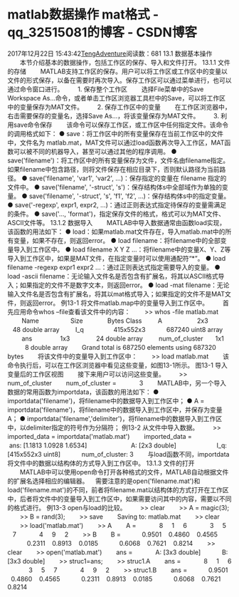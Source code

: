 # matlab数据操作 mat格式 - qq_32515081的博客 - CSDN博客
2017年12月22日 15:43:42[TengAdventure](https://me.csdn.net/qq_32515081)阅读数：681
13.1 数据基本操作
　　本节介绍基本的数据操作，包括工作区的保存、导入和文件打开。
13.1.1 文件的存储
　　MATLAB支持工作区的保存。用户可以将工作区或工作区中的变量以文件的形式保存，以备在需要时再次导入。保存工作区可以通过菜单进行，也可以通过命令窗口进行。
　　1. 保存整个工作区
　　选择File菜单中的Save Workspace As…命令，或者单击工作区浏览器工具栏中的Save，可以将工作区中的变量保存为MAT文件。
　　2. 保存工作区中的变量
　　在工作区浏览器中，右击需要保存的变量名，选择Save As…，将该变量保存为MAT文件。
　　3. 利用save命令保存
　　该命令可以保存工作区，或工作区中任何指定文件。该命令的调用格式如下：
● save：将工作区中的所有变量保存在当前工作区中的文件中，文件名为 matlab.mat，MAT文件可以通过load函数再次导入工作区，MAT函数可以被不同的机器导入，甚至可以通过其他的程序调用。
● save('filename')：将工作区中的所有变量保存为文件，文件名由filename指定。如果filename中包含路径，则将文件保存在相应目录下，否则默认路径为当前路径。
● save('filename', 'var1', 'var2', ...)：保存指定的变量在 filename 指定的文件中。
● save('filename', '-struct', 's')：保存结构体s中全部域作为单独的变量。
● save('filename', '-struct', 's', 'f1', 'f2', ...)：保存结构体s中的指定变量。
● save('-regexp', expr1, expr2, ...)：通过正则表达式指定待保存的变量需满足的条件。
● save('..., 'format')，指定保存文件的格式，格式可以为MAT文件、ASCII文件等。
13.1.2 数据导入
　　MATLAB中导入数据通常由函数load实现，该函数的用法如下：
● load：如果matlab.mat文件存在，导入matlab.mat中的所有变量，如果不存在，则返回error。
● load filename：将filename中的全部变量导入到工作区中。
● load filename X Y Z ...：将filename中的变量X、Y、Z等导入到工作区中，如果是MAT文件，在指定变量时可以使用通配符“*”。
● load filename -regexp expr1 expr2 ...：通过正则表达式指定需要导入的变量。
● load -ascii filename：无论输入文件名是否包含有扩展名，将其以ASCII格式导入；如果指定的文件不是数字文本，则返回error。
● load -mat filename：无论输入文件名是否包含有扩展名，将其以mat格式导入；如果指定的文件不是MAT文件，则返回error。
例13-1 将文件matlab.map中的变量导入到工作区中。
　　首先应用命令whos –file查看该文件中的内容：
　　>> whos -file matlab.mat
　　 Name                  Size              Bytes Class
　　 A                    2x3              48 double array
　　 I_q                 415x552x3            687240 uint8 array
　　 ans                1x3               24 double array
　　 num_of_cluster       1x1               8 double array
　　Grand total is 687250 elements using 687320 bytes
　　将该文件中的变量导入到工作区中：
　　>> load matlab.mat
　　该命令执行后，可以在工作区浏览器中看见这些变量，如图13-1所示。
图13-1 导入变量后的工作区视图
　　接下来用户可以访问这些变量。
　　>> num_of_cluster
　　num_of_cluster =
　　     3
　　MATLAB中，另一个导入数据的常用函数为importdata，该函数的用法如下：
● importdata('filename')，将filename中的数据导入到工作区中；
● A = importdata('filename')，将filename中的数据导入到工作区中，并保存为变量A；
● importdata('filename','delimiter')，将filename中的数据导入到工作区中，以delimiter指定的符号作为分隔符；
例13-2 从文件中导入数据。
　　>> imported_data = importdata('matlab.mat')
　　imported_data = 
　　               ans: [1.1813 1.0928 1.6534]
　　                 A: [2x3 double]
　　               I_q: [415x552x3 uint8]
　　    num_of_cluster: 3
　　与load函数不同，importdata将文件中的数据以结构体的方式导入到工作区中。
13.1.3 文件的打开
　　MATLAB中可以使用open命令打开各种格式的文件，MATLAB自动根据文件的扩展名选择相应的编辑器。
   需要注意的是open('filename.mat')和load('filename.mat')的不同，前者将filename.mat以结构体的方式打开在工作区中，后者将文件中的变量导入到工作区中，如果需要访问其中的内容，需要以不同的格式进行。
例13-3 open与load的比较。
　　>> clear
　　>> A = magic(3);
　　>> B = rand(3);
　　>> save
　　Saving to: matlab.mat
　　>> clear
　　>> load('matlab.mat')
　　>> A
　　A =
　　     8     1     6
　　     3     5     7
　　     4     9     2
　　>> B
　　B =
　　    0.9501    0.4860    0.4565
　　    0.2311    0.8913    0.0185
　　    0.6068    0.7621    0.8214
　　>> clear
　　>> open('matlab.mat')
　　ans = 
　　    A: [3x3 double]
　　    B: [3x3 double]
　　>> struc1=ans;
　　>> struc1.A
　　ans =
　　     8     1     6
　　     3     5     7
　　     4     9     2
　　>> struc1.B
　　ans =
　　    0.9501    0.4860    0.4565
　　    0.2311    0.8913    0.0185
　　    0.6068    0.7621    0.8214
